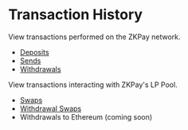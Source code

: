 # Transaction History

View transactions performed on the ZKPay network.

* [Deposits](deposit.md)
* [Sends](send.md)
* [Withdrawals](withdrawal/)

View transactions interacting with ZKPay's LP Pool.

* [Swaps](swaps.md)
* [Withdrawal Swaps](withdrawal/withdrawal-swaps.md)
* Withdrawals to Ethereum (coming soon)
